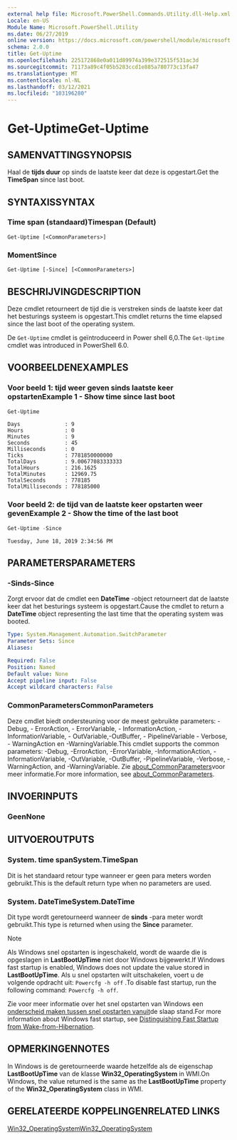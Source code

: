 ```yaml
---
external help file: Microsoft.PowerShell.Commands.Utility.dll-Help.xml
Locale: en-US
Module Name: Microsoft.PowerShell.Utility
ms.date: 06/27/2019
online version: https://docs.microsoft.com/powershell/module/microsoft.powershell.utility/get-uptime?view=powershell-7.1&WT.mc_id=ps-gethelp
schema: 2.0.0
title: Get-Uptime
ms.openlocfilehash: 225172868e0a011d89974a399e372515f531ac3d
ms.sourcegitcommit: 71173a89c4f05b5283ccd1e885a780773c13fa47
ms.translationtype: MT
ms.contentlocale: nl-NL
ms.lasthandoff: 03/12/2021
ms.locfileid: "103196280"
---
```

# <span data-ttu-id="19729-102">Get-Uptime</span><span class="sxs-lookup"><span data-stu-id="19729-102">Get-Uptime</span></span>

## <span data-ttu-id="19729-103">SAMENVATTING</span><span class="sxs-lookup"><span data-stu-id="19729-103">SYNOPSIS</span></span>
<span data-ttu-id="19729-104">Haal de **tijds duur** op sinds de laatste keer dat deze is opgestart.</span><span class="sxs-lookup"><span data-stu-id="19729-104">Get the **TimeSpan** since last boot.</span></span>

## <span data-ttu-id="19729-105">SYNTAXIS</span><span class="sxs-lookup"><span data-stu-id="19729-105">SYNTAX</span></span>

### <span data-ttu-id="19729-106">Time span (standaard)</span><span class="sxs-lookup"><span data-stu-id="19729-106">Timespan (Default)</span></span>

```
Get-Uptime [<CommonParameters>]
```

### <span data-ttu-id="19729-107">Moment</span><span class="sxs-lookup"><span data-stu-id="19729-107">Since</span></span>

```
Get-Uptime [-Since] [<CommonParameters>]
```

## <span data-ttu-id="19729-108">BESCHRIJVING</span><span class="sxs-lookup"><span data-stu-id="19729-108">DESCRIPTION</span></span>

<span data-ttu-id="19729-109">Deze cmdlet retourneert de tijd die is verstreken sinds de laatste keer dat het besturings systeem is opgestart.</span><span class="sxs-lookup"><span data-stu-id="19729-109">This cmdlet returns the time elapsed since the last boot of the operating system.</span></span>

<span data-ttu-id="19729-110">De `Get-Uptime` cmdlet is geïntroduceerd in Power shell 6,0.</span><span class="sxs-lookup"><span data-stu-id="19729-110">The `Get-Uptime` cmdlet was introduced in PowerShell 6.0.</span></span>

## <span data-ttu-id="19729-111">VOORBEELDEN</span><span class="sxs-lookup"><span data-stu-id="19729-111">EXAMPLES</span></span>

### <span data-ttu-id="19729-112">Voor beeld 1: tijd weer geven sinds laatste keer opstarten</span><span class="sxs-lookup"><span data-stu-id="19729-112">Example 1 - Show time since last boot</span></span>

```powershell
Get-Uptime
```

```Output
Days              : 9
Hours             : 0
Minutes           : 9
Seconds           : 45
Milliseconds      : 0
Ticks             : 7781850000000
TotalDays         : 9.00677083333333
TotalHours        : 216.1625
TotalMinutes      : 12969.75
TotalSeconds      : 778185
TotalMilliseconds : 778185000
```

### <span data-ttu-id="19729-113">Voor beeld 2: de tijd van de laatste keer opstarten weer geven</span><span class="sxs-lookup"><span data-stu-id="19729-113">Example 2 - Show the time of the last boot</span></span>

```powershell
Get-Uptime -Since
```

```Output
Tuesday, June 18, 2019 2:34:56 PM
```

## <span data-ttu-id="19729-114">PARAMETERS</span><span class="sxs-lookup"><span data-stu-id="19729-114">PARAMETERS</span></span>

### <span data-ttu-id="19729-115">-Sinds</span><span class="sxs-lookup"><span data-stu-id="19729-115">-Since</span></span>

<span data-ttu-id="19729-116">Zorgt ervoor dat de cmdlet een **DateTime** -object retourneert dat de laatste keer dat het besturings systeem is opgestart.</span><span class="sxs-lookup"><span data-stu-id="19729-116">Cause the cmdlet to return a **DateTime** object representing the last time that the operating system was booted.</span></span>

```yaml
Type: System.Management.Automation.SwitchParameter
Parameter Sets: Since
Aliases:

Required: False
Position: Named
Default value: None
Accept pipeline input: False
Accept wildcard characters: False
```

### <span data-ttu-id="19729-117">CommonParameters</span><span class="sxs-lookup"><span data-stu-id="19729-117">CommonParameters</span></span>

<span data-ttu-id="19729-118">Deze cmdlet biedt ondersteuning voor de meest gebruikte parameters: -Debug, - ErrorAction, - ErrorVariable, - InformationAction, -InformationVariable, - OutVariable,-OutBuffer, - PipelineVariable - Verbose, - WarningAction en -WarningVariable.</span><span class="sxs-lookup"><span data-stu-id="19729-118">This cmdlet supports the common parameters: -Debug, -ErrorAction, -ErrorVariable, -InformationAction, -InformationVariable, -OutVariable, -OutBuffer, -PipelineVariable, -Verbose, -WarningAction, and -WarningVariable.</span></span> <span data-ttu-id="19729-119">Zie [about_CommonParameters](https://go.microsoft.com/fwlink/?LinkID=113216)voor meer informatie.</span><span class="sxs-lookup"><span data-stu-id="19729-119">For more information, see [about_CommonParameters](https://go.microsoft.com/fwlink/?LinkID=113216).</span></span>

## <span data-ttu-id="19729-120">INVOER</span><span class="sxs-lookup"><span data-stu-id="19729-120">INPUTS</span></span>

### <span data-ttu-id="19729-121">Geen</span><span class="sxs-lookup"><span data-stu-id="19729-121">None</span></span>

## <span data-ttu-id="19729-122">UITVOER</span><span class="sxs-lookup"><span data-stu-id="19729-122">OUTPUTS</span></span>

### <span data-ttu-id="19729-123">System. time span</span><span class="sxs-lookup"><span data-stu-id="19729-123">System.TimeSpan</span></span>

<span data-ttu-id="19729-124">Dit is het standaard retour type wanneer er geen para meters worden gebruikt.</span><span class="sxs-lookup"><span data-stu-id="19729-124">This is the default return type when no parameters are used.</span></span>

### <span data-ttu-id="19729-125">System. DateTime</span><span class="sxs-lookup"><span data-stu-id="19729-125">System.DateTime</span></span>

<span data-ttu-id="19729-126">Dit type wordt geretourneerd wanneer de **sinds** -para meter wordt gebruikt.</span><span class="sxs-lookup"><span data-stu-id="19729-126">This type is returned when using the **Since** parameter.</span></span>

> [!NOTE]
> <span data-ttu-id="19729-127">Als Windows snel opstarten is ingeschakeld, wordt de waarde die is opgeslagen in **LastBootUpTime** niet door Windows bijgewerkt.</span><span class="sxs-lookup"><span data-stu-id="19729-127">If Windows fast startup is enabled, Windows does not update the value stored in **LastBootUpTime**.</span></span> <span data-ttu-id="19729-128">Als u snel opstarten wilt uitschakelen, voert u de volgende opdracht uit: `Powercfg -h off` .</span><span class="sxs-lookup"><span data-stu-id="19729-128">To disable fast startup, run the following command: `Powercfg -h off`.</span></span>
>
> <span data-ttu-id="19729-129">Zie voor meer informatie over het snel opstarten van Windows een [onderscheid maken tussen snel opstarten vanuit](/windows-hardware/drivers/kernel/distinguishing-fast-startup-from-wake-from-hibernation)de slaap stand.</span><span class="sxs-lookup"><span data-stu-id="19729-129">For more information about Windows fast startup, see [Distinguishing Fast Startup from Wake-from-Hibernation](/windows-hardware/drivers/kernel/distinguishing-fast-startup-from-wake-from-hibernation).</span></span>

## <span data-ttu-id="19729-130">OPMERKINGEN</span><span class="sxs-lookup"><span data-stu-id="19729-130">NOTES</span></span>

<span data-ttu-id="19729-131">In Windows is de geretourneerde waarde hetzelfde als de eigenschap **LastBootUpTime** van de klasse **Win32_OperatingSystem** in WMI.</span><span class="sxs-lookup"><span data-stu-id="19729-131">On Windows, the value returned is the same as the **LastBootUpTime** property of the **Win32_OperatingSystem** class in WMI.</span></span>

## <span data-ttu-id="19729-132">GERELATEERDE KOPPELINGEN</span><span class="sxs-lookup"><span data-stu-id="19729-132">RELATED LINKS</span></span>

[<span data-ttu-id="19729-133">Win32_OperatingSystem</span><span class="sxs-lookup"><span data-stu-id="19729-133">Win32_OperatingSystem</span></span>](/windows/win32/cimwin32prov/win32-operatingsystem#properties)

